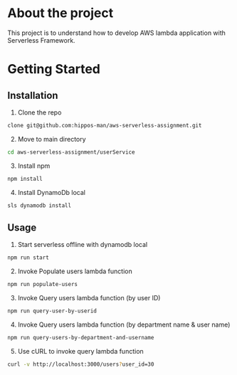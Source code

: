 # About the project

This project is to understand how to develop AWS lambda application with Serverless Framework.

# Getting Started

## Installation

1. Clone the repo

```bash
clone git@github.com:hippos-man/aws-serverless-assignment.git
```

2. Move to main directory

```bash
cd aws-serverless-assignment/userService
```

3. Install npm

```bash
npm install
```

4. Install DynamoDb local

```bash
sls dynamodb install
```

## Usage

1. Start serverless offline with dynamodb local

```bash
npm run start
```

2. Invoke Populate users lambda function

```bash
npm run populate-users
```

3. Invoke Query users lambda function (by user ID)

```bash
npm run query-user-by-userid
```

4. Invoke Query users lambda function (by department name & user name)

```bash
npm run query-users-by-department-and-username
```

5. Use cURL to invoke query lambda function

```bash
curl -v http://localhost:3000/users?user_id=30
```

